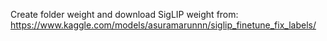 Create folder weight and download SigLIP weight from: https://www.kaggle.com/models/asuramarunnn/siglip_finetune_fix_labels/
